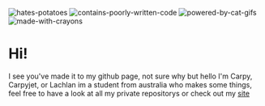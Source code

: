 ![hates-potatoes](https://user-images.githubusercontent.com/81344719/154904121-85437942-98ae-440d-b64b-c17e1b4ca1e7.svg)
![contains-poorly-written-code](https://user-images.githubusercontent.com/81344719/154904227-f6e85f2e-5247-45cf-ad8f-29d981c213e2.svg)
![powered-by-cat-gifs](https://user-images.githubusercontent.com/81344719/154904456-e875d7e2-3102-46cf-90cb-21391b0097f5.svg)
![made-with-crayons](https://user-images.githubusercontent.com/81344719/154905348-d8d6611b-fde7-4efc-97bd-0b6ab4ba227f.svg)


# Hi!

I see you've made it to my github page, not sure why but hello
I'm Carpy, Carpyjet, or Lachlan im a student from australia who makes some things, feel free to have a look at all my private repositorys or check out my [site](lachlan.link)
